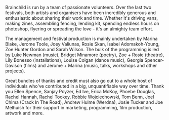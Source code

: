 Brainchild is run by a team of passionate volunteers. Over the last two festivals, both artists and organisers have been incredibly generous and enthusiastic about sharing their work and time. Whether it's driving vans, making zines, assembling fencing, lending kit, spending endless hours on photoshop, flyering or spreading the love - it's an almighty team effort.

The management and festival production is mainly undertaken by Marina Blake, Jerome Toole, Joey Valiunas, Rosie Skan, Isabel Adomakoh-Young, Zoe Hunter Gordon and Sarah Wilson. The bulk of the programming is led by Luke Newman (music), Bridget Minamore (poetry), Zoe + Rosie (theatre), Lily Bonesso (installations), Louise Colgan (dance music), Georgia Spencer-Davison (films) and Jerome + Marina (music, talks, workshops and other projects).

Great bundles of thanks and credit must also go out to a whole host of individuals who've contributed in a big, unquantifiable way over time. Thank you Ellen Spence, Sanjay Poyzer, Ed Ive, Erica McKoy, Phoebe Douglas, Rachel Hannah, Rachel Tookey, Robbie Wojciechowski, Tom Benn, Joel Chima (Crack In The Road), Andrew Hulme (Werdna), Josie Tucker and Joe Melhuish for their support in marketing, programming, film production, artwork and more.